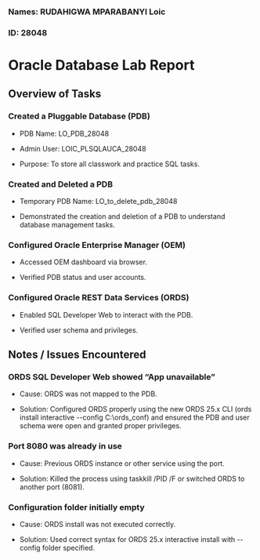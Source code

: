 ### Names: RUDAHIGWA MPARABANYI Loic

### ID: 28048
# Oracle Database Lab Report

## Overview of Tasks

### Created a Pluggable Database (PDB)

* PDB Name: LO_PDB_28048

* Admin User: LOIC_PLSQLAUCA_28048

* Purpose: To store all classwork and practice SQL tasks.

### Created and Deleted a PDB

* Temporary PDB Name: LO_to_delete_pdb_28048

* Demonstrated the creation and deletion of a PDB to understand database management tasks.

### Configured Oracle Enterprise Manager (OEM)

* Accessed OEM dashboard via browser.

* Verified PDB status and user accounts.

### Configured Oracle REST Data Services (ORDS)

* Enabled SQL Developer Web to interact with the PDB.

* Verified user schema and privileges.

## Notes / Issues Encountered

### ORDS SQL Developer Web showed “App unavailable”

* Cause: ORDS was not mapped to the PDB.

* Solution: Configured ORDS properly using the new ORDS 25.x CLI (ords install interactive --config C:\ords_conf) and ensured the PDB and user schema were open and granted proper privileges.

### Port 8080 was already in use

* Cause: Previous ORDS instance or other service using the port.

* Solution: Killed the process using taskkill /PID <PID> /F or switched ORDS to another port (8081).

### Configuration folder initially empty

* Cause: ORDS install was not executed correctly.

* Solution: Used correct syntax for ORDS 25.x interactive install with --config folder specified.
